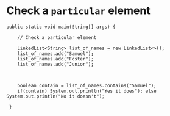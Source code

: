 
# Check a `particular` element

    public static void main(String[] args) {

        // Check a particular element
       
        LinkedList<String> list_of_names = new LinkedList<>();
        list_of_names.add("Samuel");
        list_of_names.add("Foster");
        list_of_names.add("Junior");



        boolean contain = list_of_names.contains("Samuel");
        if(contain) System.out.println("Yes it does"); else System.out.println("No it doesn't");
        
     }
